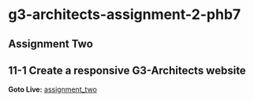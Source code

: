 # g3-architects-assignment-2-phb7

## Assignment Two

## 11-1 Create a responsive G3-Architects website


**Goto Live:** [assignment_two](https://sheik-mostafizur.github.io/g3-architects-assignment-2-phb7/)
